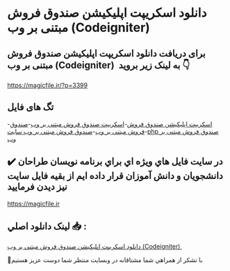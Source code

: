 # دانلود اسکریپت اپلیکیشن صندوق فروش مبتنی بر وب (Codeigniter) 

## برای دریافت دانلود اسکریپت اپلیکیشن صندوق فروش مبتنی بر وب (Codeigniter)  به لینک زیر بروید 👇

https://magicfile.ir/?p=3399

## تگ های فایل

-[اسکریپت اپلیکیشن صندوق فروش](https://magicfile.ir/product/%d8%a7%d8%b3%da%a9%d8%b1%db%8c%d9%be%d8%aa%d8%a7%d9%be%d9%84%db%8c%da%a9%db%8c%d8%b4%d9%86-%d8%b5%d9%86%d8%af%d9%88%d9%82-%d9%81%d8%b1%d9%88%d8%b4-%d9%85%d8%a8%d8%aa%d9%86%db%8c-%d8%a8%d8%b1-%d9%88%d8%a8-codeigniter/)-[اسکریپت صندوق فروش مبتنی بر وب](https://magicfile.ir/product/%d8%a7%d8%b3%da%a9%d8%b1%db%8c%d9%be%d8%aa%d8%a7%d9%be%d9%84%db%8c%da%a9%db%8c%d8%b4%d9%86-%d8%b5%d9%86%d8%af%d9%88%d9%82-%d9%81%d8%b1%d9%88%d8%b4-%d9%85%d8%a8%d8%aa%d9%86%db%8c-%d8%a8%d8%b1-%d9%88%d8%a8-codeigniter/)-[صندوق فروش مبتنی بر وب](https://magicfile.ir/product/%d8%a7%d8%b3%da%a9%d8%b1%db%8c%d9%be%d8%aa%d8%a7%d9%be%d9%84%db%8c%da%a9%db%8c%d8%b4%d9%86-%d8%b5%d9%86%d8%af%d9%88%d9%82-%d9%81%d8%b1%d9%88%d8%b4-%d9%85%d8%a8%d8%aa%d9%86%db%8c-%d8%a8%d8%b1-%d9%88%d8%a8-codeigniter/)-[صندوق فروش مبتنی بر وب سایت](https://magicfile.ir/product/%d8%a7%d8%b3%da%a9%d8%b1%db%8c%d9%be%d8%aa%d8%a7%d9%be%d9%84%db%8c%da%a9%db%8c%d8%b4%d9%86-%d8%b5%d9%86%d8%af%d9%88%d9%82-%d9%81%d8%b1%d9%88%d8%b4-%d9%85%d8%a8%d8%aa%d9%86%db%8c-%d8%a8%d8%b1-%d9%88%d8%a8-codeigniter/)-[php صندوق فروش مبتنی بر وب](https://magicfile.ir/product/%d8%a7%d8%b3%da%a9%d8%b1%db%8c%d9%be%d8%aa%d8%a7%d9%be%d9%84%db%8c%da%a9%db%8c%d8%b4%d9%86-%d8%b5%d9%86%d8%af%d9%88%d9%82-%d9%81%d8%b1%d9%88%d8%b4-%d9%85%d8%a8%d8%aa%d9%86%db%8c-%d8%a8%d8%b1-%d9%88%d8%a8-codeigniter/)

## ✔️ در سايت فايل هاي ويژه اي براي برنامه نويسان طراحان دانشجويان و دانش آموزان قرار داده ايم از بقيه فايل سايت نيز ديدن فرماييد

https://magicfile.ir


## لينک دانلود اصلي 📥 :

[دانلود اسکریپت اپلیکیشن صندوق فروش مبتنی بر وب (Codeigniter) ](https://magicfile.ir/product/%d8%a7%d8%b3%da%a9%d8%b1%db%8c%d9%be%d8%aa%d8%a7%d9%be%d9%84%db%8c%da%a9%db%8c%d8%b4%d9%86-%d8%b5%d9%86%d8%af%d9%88%d9%82-%d9%81%d8%b1%d9%88%d8%b4-%d9%85%d8%a8%d8%aa%d9%86%db%8c-%d8%a8%d8%b1-%d9%88%d8%a8-codeigniter/) 


🙏با تشکر از همراهي شما مشتاقانه در وبسایت منتظر شما دوست عزیز هستیم

